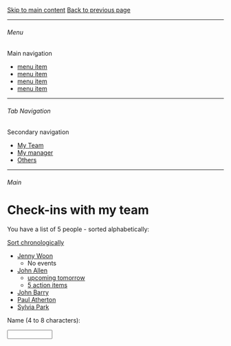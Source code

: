 [Skip to main content](#Main)
[Back to previous page](#)

---

###### Menu
Main navigation
- [menu item](#)
- [menu item](#)
- [menu item](#)
- [menu item](#)

---

###### Tab Navigation
Secondary navigation
- [My Team](#)
- [My manager](#)
- [Others](#)

---

<a name="Main"></a>
###### Main 

# Check-ins with my team

You have a list of 5 people - sorted alphabetically:

[Sort chronologically](#)

- [Jenny Woon](#)
    - No events 
- [John Allen](#)
    - [upcoming tomorrow](#)
    - [5 action items](#) 
- [John Barry](#)
- [Paul Atherton](#)
- [Sylvia Park](#)

<label for="name">Name (4 to 8 characters):</label>

<input type="text" id="name" name="name" required minlength="4" maxlength="8" size="10">
